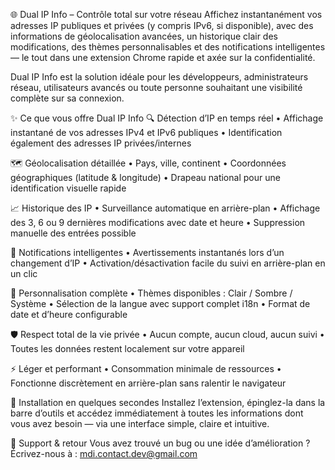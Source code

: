 🌐 Dual IP Info – Contrôle total sur votre réseau
Affichez instantanément vos adresses IP publiques et privées (y compris IPv6, si disponible), avec des informations de géolocalisation avancées, un historique clair des modifications, des thèmes personnalisables et des notifications intelligentes — le tout dans une extension Chrome rapide et axée sur la confidentialité.

Dual IP Info est la solution idéale pour les développeurs, administrateurs réseau, utilisateurs avancés ou toute personne souhaitant une visibilité complète sur sa connexion.

✨ Ce que vous offre Dual IP Info
🔍 Détection d’IP en temps réel
• Affichage instantané de vos adresses IPv4 et IPv6 publiques
• Identification également des adresses IP privées/internes

🗺️ Géolocalisation détaillée
• Pays, ville, continent
• Coordonnées géographiques (latitude & longitude)
• Drapeau national pour une identification visuelle rapide

📈 Historique des IP
• Surveillance automatique en arrière-plan
• Affichage des 3, 6 ou 9 dernières modifications avec date et heure
• Suppression manuelle des entrées possible

📣 Notifications intelligentes
• Avertissements instantanés lors d’un changement d’IP
• Activation/désactivation facile du suivi en arrière-plan en un clic

🎨 Personnalisation complète
• Thèmes disponibles : Clair / Sombre / Système
• Sélection de la langue avec support complet i18n
• Format de date et d’heure configurable

🛡️ Respect total de la vie privée
• Aucun compte, aucun cloud, aucun suivi
• Toutes les données restent localement sur votre appareil

⚡ Léger et performant
• Consommation minimale de ressources
• Fonctionne discrètement en arrière-plan sans ralentir le navigateur

🚀 Installation en quelques secondes
Installez l’extension, épinglez-la dans la barre d’outils et accédez immédiatement à toutes les informations dont vous avez besoin — via une interface simple, claire et intuitive.

🤝 Support & retour
Vous avez trouvé un bug ou une idée d’amélioration ? Écrivez-nous à : mdi.contact.dev@gmail.com
